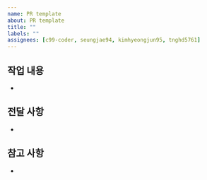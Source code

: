 ```yaml
---
name: PR template
about: PR template
title: ""
labels: ""
assignees: [c99-coder, seungjae94, kimhyeongjun95, tnghd5761]
---
```


## 작업 내용

-

## 전달 사항

-

## 참고 사항

-
